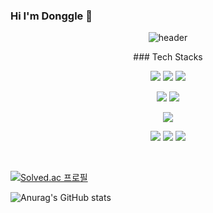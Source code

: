 ### Hi I'm Donggle 👋

<!--
**Donggle0315/Donggle0315** is a ✨ _special_ ✨ repository because its `README.md` (this file) appears on your GitHub profile.

Here are some ideas to get you started:

- 🔭 I’m currently working on ...
- 🌱 I’m currently learning ...
- 👯 I’m looking to collaborate on ...
- 🤔 I’m looking for help with ...
- 💬 Ask me about ...
- 📫 How to reach me: ...
- 😄 Pronouns: ...
- ⚡ Fun fact: ...
-->
<div align="center">
  
![header](https://capsule-render.vercel.app/api?type=Rounded&text=DONGGLE)
</div>

<div align="center">
### Tech Stacks

<img src="https://img.shields.io/badge/C-A8B9CC?style=flat-square&logo=C&logoColor=white"/></a>
<img src="https://img.shields.io/badge/C++-00599C?style=flat-square&logo=C%2B%2B&logoColor=white"/></a>
<img src="https://img.shields.io/badge/Python-3776AB?style=flat-square&logo=Python&logoColor=white"/></a>

<img src="https://img.shields.io/badge/linux-FCC624?style=flat-square&logo=linux&logoColor=white"/></a>
<img src="https://img.shields.io/badge/github-181717?style=flat-square&logo=github&logoColor=white"/></a>

<img src="https://img.shields.io/badge/MySQL-4479A1?style=flat-square&logo=MySQL&logoColor=white"/></a>

<img src="https://img.shields.io/badge/HTML5-E34F26?style=flat-square&logo=HTML5&logoColor=white"/></a>
<img src="https://img.shields.io/badge/CSS3-1572B6?style=flat-square&logo=CSS3&logoColor=white"/></a>
<img src="https://img.shields.io/badge/JavaScript-F7DF1E?style=flat-square&logo=JavaScript&logoColor=white"/></a>

</br>
</div>
  
[![Solved.ac
프로필](http://mazassumnida.wtf/api/v2/generate_badge?boj=donghyun9175)](https://solved.ac/donghyun9175)  
  
![Anurag's GitHub stats](https://github-readme-stats.vercel.app/api?username=Donggle0315&show_icons=true&theme=radical)
